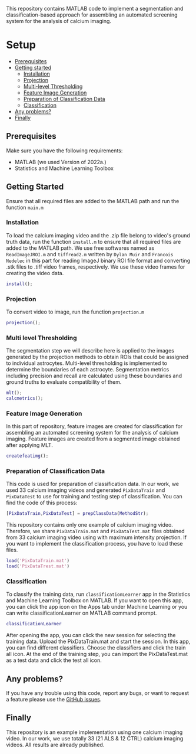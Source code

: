 This repository contains MATLAB code to implement a segmentation and classification-based approach for assembling an automated screening system for the analysis of calcium imaging.  

# Setup

- [Prerequisites](#Prerequisites)
- [Getting started](#getting-started)
    - [Installation](#installation)
    - [Projection](#projection)
    - [Multi-level Thresholding](#Multi-level-Thresholding)
    - [Feature Image Generation](#Feature-Image-Generation)
    - [Preparation of Classification Data](#Preparation-of-Classification-Data)
    - [Classification](#Classification)
- [Any problems?](#any-problems)
- [Finally](#finally)
	
## Prerequisites

Make sure you have the following requirements:

- MATLAB (we used Version of 2022a.)
- Statistics and Machine Learning Toolbox

## Getting Started

Ensure that all required files are added to the MATLAB path and run the function `main.m`

### Installation

To load the calcium imaging video and the .zip file belong to video's ground truth data, run the function `install.m` to ensure that all required files are added to the MATLAB path. We use free softwares named as `ReadImageJROI.m` and `tiffread2.m` written by `Dylan Muir` and `Francois Nedelec` in this part for reading ImageJ binary ROI file format and converting .stk files to .tiff video frames, respectively. We use these video frames for creating the video data.

```matlab
install();
```
### Projection

To convert video to image, run the function `projection.m`

```matlab
projection();
```
### Multi level Thresholding

The segmentation step we will describe here is applied to the images generated by the projection methods to obtain ROIs that could be assigned to individual astrocytes. Multi-level thresholding is implemented to determine the boundaries of each astrocyte. Segmentation metrics including precision and recall are calculated using these boundaries and ground truths to evaluate compatibility of them.

```matlab
mlt();
calcmetrics();
```
### Feature Image Generation

In this part of repository, feature images are created for classification for assembling an automated screening system for the analysis of calcium imaging. Feature images are created from a segmented image obtained after applying MLT. 

```matlab
createfeatimg();
```

### Preparation of Classification Data

This code is used for preparation of classification data. In our work, we used 33 calcium imaging videos and generated `PixDataTrain` and `PixDataTest` to use for training and testing step of classification. You can find the code of this process:

```matlab
[PixDataTrain,PixDataTest] = prepClassData(MethodStr);
```

This repository contains only one example of calcium imaging video. Therefore, we share `PixDataTrain.mat` and `PixDataTest.mat` files obtained from 33 calcium imaging video using with maximum intensity projection. If you want to implement the classification process, you have to load these files.

```matlab
load('PixDataTrain.mat')
load('PixDataTrest.mat')
```

### Classification

To classify the training data, run `classificationLearner` app in the Statistics and Machine Learning Toolbox on MATLAB. If you want to open this app, you can click the app icon on the Apps tab under Machine Learning or you can write classificationLearner on MATLAB command prompt.

```matlab
classificationLearner
```

After opening the app, you can click the new session for selecting the training data. Upload the PixDataTrain.mat and start the session. In this app, you can find different classifiers. Choose the classifiers and click the train all icon. At the end of the training step, you can import the PixDataTest.mat as a test data and click the test all icon.

## Any problems?

If you have any trouble using this code, report any bugs, or want to request a feature please use the [GitHub issues](https://github.com/gizemdursun/automated-analysis-of-biomedical-signals-obtained-from-calcium-imaging/issues).

## Finally

This repository is an example implementation using one calcium imaging video. In our work, we use totally 33 (21 ALS & 12 CTRL) calcium imaging videos. All results are already published.  
